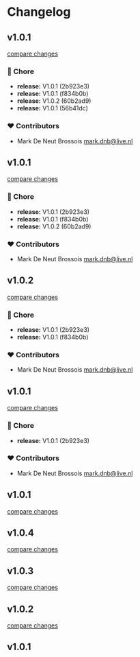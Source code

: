 # Changelog


## v1.0.1

[compare changes](https://undefined/undefined/compare/v1.0.4...v1.0.1)


### 🏡 Chore

  - **release:** V1.0.1 (2b923e3)
  - **release:** V1.0.1 (f834b0b)
  - **release:** V1.0.2 (60b2ad9)
  - **release:** V1.0.1 (56b41dc)

### ❤️  Contributors

- Mark  De Neut Brossois <mark.dnb@live.nl>

## v1.0.1

[compare changes](https://undefined/undefined/compare/v1.0.4...v1.0.1)


### 🏡 Chore

  - **release:** V1.0.1 (2b923e3)
  - **release:** V1.0.1 (f834b0b)
  - **release:** V1.0.2 (60b2ad9)

### ❤️  Contributors

- Mark  De Neut Brossois <mark.dnb@live.nl>

## v1.0.2

[compare changes](https://undefined/undefined/compare/v1.0.4...v1.0.2)


### 🏡 Chore

  - **release:** V1.0.1 (2b923e3)
  - **release:** V1.0.1 (f834b0b)

### ❤️  Contributors

- Mark  De Neut Brossois <mark.dnb@live.nl>

## v1.0.1

[compare changes](https://undefined/undefined/compare/v1.0.4...v1.0.1)


### 🏡 Chore

  - **release:** V1.0.1 (2b923e3)

### ❤️  Contributors

- Mark  De Neut Brossois <mark.dnb@live.nl>

## v1.0.1

[compare changes](https://undefined/undefined/compare/v1.0.4...v1.0.1)

## v1.0.4

[compare changes](https://undefined/undefined/compare/v1.0.3...v1.0.4)

## v1.0.3

[compare changes](https://undefined/undefined/compare/v1.0.2...v1.0.3)

## v1.0.2

[compare changes](https://undefined/undefined/compare/v1.0.1...v1.0.2)

## v1.0.1

